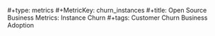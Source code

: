#+type: metrics
#+MetricKey: churn_instances
#+title: Open Source Business Metrics: Instance Churn
#+tags: Customer Churn Business Adoption
